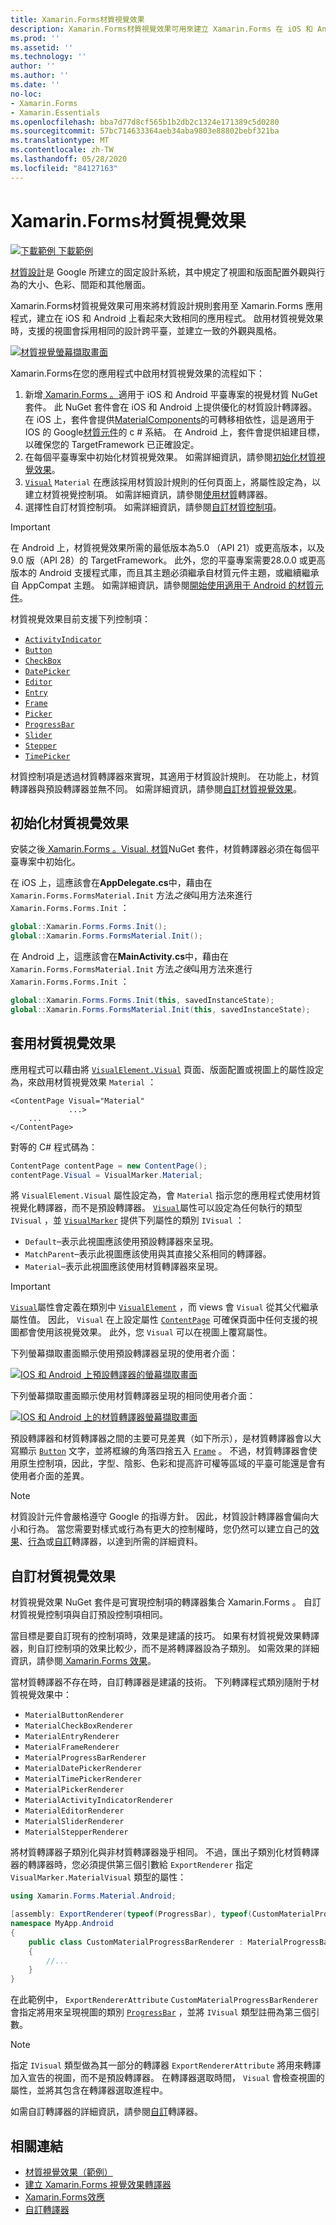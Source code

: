```yaml
---
title: Xamarin.Forms材質視覺效果
description: Xamarin.Forms材質視覺效果可用來建立 Xamarin.Forms 在 iOS 和 Android 上看起來大致相同的應用程式。
ms.prod: ''
ms.assetid: ''
ms.technology: ''
author: ''
ms.author: ''
ms.date: ''
no-loc:
- Xamarin.Forms
- Xamarin.Essentials
ms.openlocfilehash: bba7d77d8cf565b1b2db2c1324e171389c5d0280
ms.sourcegitcommit: 57bc714633364aeb34aba9803e88802bebf321ba
ms.translationtype: MT
ms.contentlocale: zh-TW
ms.lasthandoff: 05/28/2020
ms.locfileid: "84127163"
---
```

# <a name="xamarinforms-material-visual"></a>Xamarin.Forms材質視覺效果

[![下載範例 ](~/media/shared/download.png) 下載範例](https://docs.microsoft.com/samples/xamarin/xamarin-forms-samples/userinterface-visualdemos)

[材質設計](https://material.io)是 Google 所建立的固定設計系統，其中規定了視圖和版面配置外觀與行為的大小、色彩、間距和其他層面。

Xamarin.Forms材質視覺效果可用來將材質設計規則套用至 Xamarin.Forms 應用程式，建立在 iOS 和 Android 上看起來大致相同的應用程式。 啟用材質視覺效果時，支援的視圖會採用相同的設計跨平臺，並建立一致的外觀與風格。

[![材質視覺螢幕擷取畫面](material-visual-images/material-visual-cropped.png)](material-visual-images/material-visual.png#lightbox)

Xamarin.Forms在您的應用程式中啟用材質視覺效果的流程如下：

1. 新增[ Xamarin.Forms 。](https://www.nuget.org/packages/Xamarin.Forms.Visual.Material/)適用于 iOS 和 Android 平臺專案的視覺材質 NuGet 套件。 此 NuGet 套件會在 iOS 和 Android 上提供優化的材質設計轉譯器。 在 iOS 上，套件會提供[MaterialComponents](https://www.nuget.org/packages/Xamarin.iOS.MaterialComponents)的可轉移相依性，這是適用于 IOS 的 Google[材質元件](https://material.io/develop/ios/)的 c # 系結。 在 Android 上，套件會提供組建目標，以確保您的 TargetFramework 已正確設定。
1. 在每個平臺專案中初始化材質視覺效果。 如需詳細資訊，請參閱[初始化材質視覺效果](#initialize-material-visual)。
1. [`Visual`](xref:Xamarin.Forms.VisualElement.Visual) `Material` 在應該採用材質設計規則的任何頁面上，將屬性設定為，以建立材質視覺控制項。 如需詳細資訊，請參閱[使用材質](#apply-material-visual)轉譯器。
1. 選擇性自訂材質控制項。 如需詳細資訊，請參閱[自訂材質控制項](#customize-material-visual)。

> [!IMPORTANT]
> 在 Android 上，材質視覺效果所需的最低版本為5.0 （API 21）或更高版本，以及9.0 版（API 28）的 TargetFramework。 此外，您的平臺專案需要28.0.0 或更高版本的 Android 支援程式庫，而且其主題必須繼承自材質元件主題，或繼續繼承自 AppCompat 主題。 如需詳細資訊，請參閱[開始使用適用于 Android 的材質元件](https://github.com/material-components/material-components-android/blob/master/docs/getting-started.md)。

材質視覺效果目前支援下列控制項：

- [`ActivityIndicator`](xref:Xamarin.Forms.ActivityIndicator)
- [`Button`](xref:Xamarin.Forms.Button)
- [`CheckBox`](xref:Xamarin.Forms.CheckBox)
- [`DatePicker`](xref:Xamarin.Forms.DatePicker)
- [`Editor`](xref:Xamarin.Forms.Editor)
- [`Entry`](xref:Xamarin.Forms.Entry)
- [`Frame`](xref:Xamarin.Forms.Frame)
- [`Picker`](xref:Xamarin.Forms.Picker)
- [`ProgressBar`](xref:Xamarin.Forms.ProgressBar)
- [`Slider`](xref:Xamarin.Forms.Slider)
- [`Stepper`](xref:Xamarin.Forms.Stepper)
- [`TimePicker`](xref:Xamarin.Forms.TimePicker)

材質控制項是透過材質轉譯器來實現，其適用于材質設計規則。 在功能上，材質轉譯器與預設轉譯器並無不同。 如需詳細資訊，請參閱[自訂材質視覺效果](#customize-material-visual)。

## <a name="initialize-material-visual"></a>初始化材質視覺效果

安裝之後[ Xamarin.Forms 。Visual. 材質](https://www.nuget.org/packages/Xamarin.Forms.Visual.Material/)NuGet 套件，材質轉譯器必須在每個平臺專案中初始化。

在 iOS 上，這應該會在**AppDelegate.cs**中，藉由在 `Xamarin.Forms.FormsMaterial.Init` 方法*之後*叫用方法來進行 `Xamarin.Forms.Forms.Init` ：

```csharp
global::Xamarin.Forms.Forms.Init();
global::Xamarin.Forms.FormsMaterial.Init();
```

在 Android 上，這應該會在**MainActivity.cs**中，藉由在 `Xamarin.Forms.FormsMaterial.Init` 方法*之後*叫用方法來進行 `Xamarin.Forms.Forms.Init` ：

```csharp
global::Xamarin.Forms.Forms.Init(this, savedInstanceState);
global::Xamarin.Forms.FormsMaterial.Init(this, savedInstanceState);
```

## <a name="apply-material-visual"></a>套用材質視覺效果

應用程式可以藉由將 [`VisualElement.Visual`](xref:Xamarin.Forms.VisualElement.Visual) 頁面、版面配置或視圖上的屬性設定為，來啟用材質視覺效果 `Material` ：

```xaml
<ContentPage Visual="Material"
             ...>
    ...
</ContentPage>
```

對等的 C# 程式碼為：

```csharp
ContentPage contentPage = new ContentPage();
contentPage.Visual = VisualMarker.Material;
```

將 `VisualElement.Visual` 屬性設定為，會 `Material` 指示您的應用程式使用材質視覺化轉譯器，而不是預設轉譯器。 [`Visual`](xref:Xamarin.Forms.VisualElement.Visual)屬性可以設定為任何執行的類型 `IVisual` ，並 [`VisualMarker`](xref:Xamarin.Forms.VisualMarker) 提供下列屬性的類別 `IVisual` ：

- `Default`–表示此視圖應該使用預設轉譯器來呈現。
- `MatchParent`–表示此視圖應該使用與其直接父系相同的轉譯器。
- `Material`–表示此視圖應該使用材質轉譯器來呈現。

> [!IMPORTANT]
> [`Visual`](xref:Xamarin.Forms.VisualElement.Visual)屬性會定義在類別中 [`VisualElement`](xref:Xamarin.Forms.VisualElement) ，而 views 會 `Visual` 從其父代繼承屬性值。 因此， `Visual` 在上設定屬性 [`ContentPage`](xref:Xamarin.Forms.ContentPage) 可確保頁面中任何支援的視圖都會使用該視覺效果。 此外，您 `Visual` 可以在視圖上覆寫屬性。

下列螢幕擷取畫面顯示使用預設轉譯器呈現的使用者介面：

[![IOS 和 Android 上預設轉譯器的螢幕擷取畫面](material-visual-images/default-renderers.png "使用預設轉譯器的視圖")](material-visual-images/default-renderers-large.png#lightbox)

下列螢幕擷取畫面顯示使用材質轉譯器呈現的相同使用者介面：

[![IOS 和 Android 上的材質轉譯器螢幕擷取畫面](material-visual-images/material-renderers.png "使用材質轉譯器的視圖")](material-visual-images/material-renderers-large.png#lightbox)

預設轉譯器和材質轉譯器之間的主要可見差異（如下所示），是材質轉譯器會以大寫顯示 [`Button`](xref:Xamarin.Forms.Button) 文字，並將框線的角落四捨五入 [`Frame`](xref:Xamarin.Forms.Frame) 。 不過，材質轉譯器會使用原生控制項，因此，字型、陰影、色彩和提高許可權等區域的平臺可能還是會有使用者介面的差異。

> [!NOTE]
> 材質設計元件會嚴格遵守 Google 的指導方針。 因此，材質設計轉譯器會偏向大小和行為。 當您需要對樣式或行為有更大的控制權時，您仍然可以建立自己的[效果](~/xamarin-forms/app-fundamentals/effects/index.md)、[行為](~/xamarin-forms/app-fundamentals/behaviors/index.md)或[自訂](~/xamarin-forms/app-fundamentals/custom-renderer/index.md)轉譯器，以達到所需的詳細資料。

## <a name="customize-material-visual"></a>自訂材質視覺效果

材質視覺效果 NuGet 套件是可實現控制項的轉譯器集合 Xamarin.Forms 。 自訂材質視覺控制項與自訂預設控制項相同。

當目標是要自訂現有的控制項時，效果是建議的技巧。 如果有材質視覺效果轉譯器，則自訂控制項的效果比較少，而不是將轉譯器設為子類別。 如需效果的詳細資訊，請參閱[ Xamarin.Forms 效果](~/xamarin-forms/app-fundamentals/effects/index.md)。

當材質轉譯器不存在時，自訂轉譯器是建議的技術。 下列轉譯程式類別隨附于材質視覺效果中：

- `MaterialButtonRenderer`
- `MaterialCheckBoxRenderer`
- `MaterialEntryRenderer`
- `MaterialFrameRenderer`
- `MaterialProgressBarRenderer`
- `MaterialDatePickerRenderer`
- `MaterialTimePickerRenderer`
- `MaterialPickerRenderer`
- `MaterialActivityIndicatorRenderer`
- `MaterialEditorRenderer`
- `MaterialSliderRenderer`
- `MaterialStepperRenderer`

將材質轉譯器子類別化與非材質轉譯器幾乎相同。 不過，匯出子類別化材質轉譯器的轉譯器時，您必須提供第三個引數給 `ExportRenderer` 指定 `VisualMarker.MaterialVisual` 類型的屬性：

```csharp
using Xamarin.Forms.Material.Android;

[assembly: ExportRenderer(typeof(ProgressBar), typeof(CustomMaterialProgressBarRenderer), new[] { typeof(VisualMarker.MaterialVisual) })]
namespace MyApp.Android
{
    public class CustomMaterialProgressBarRenderer : MaterialProgressBarRenderer
    {
        //...
    }
}
```

在此範例中， `ExportRendererAttribute` `CustomMaterialProgressBarRenderer` 會指定將用來呈現視圖的類別 [`ProgressBar`](xref:Xamarin.Forms.ProgressBar) ，並將 `IVisual` 類型註冊為第三個引數。

> [!NOTE]
> 指定 `IVisual` 類型做為其一部分的轉譯器 `ExportRendererAttribute` 將用來轉譯加入宣告的視圖，而不是預設轉譯器。 在轉譯器選取時間， `Visual` 會檢查視圖的屬性，並將其包含在轉譯器選取進程中。

如需自訂轉譯器的詳細資訊，請參閱[自訂](~/xamarin-forms/app-fundamentals/custom-renderer/index.md)轉譯器。

## <a name="related-links"></a>相關連結

- [材質視覺效果（範例）](https://docs.microsoft.com/samples/xamarin/xamarin-forms-samples/userinterface-visualdemos)
- [建立 Xamarin.Forms 視覺效果轉譯器](create.md)
- [Xamarin.Forms效應](~/xamarin-forms/app-fundamentals/effects/index.md)
- [自訂轉譯器](~/xamarin-forms/app-fundamentals/custom-renderer/index.md)
